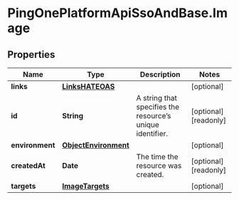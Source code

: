 # PingOnePlatformApiSsoAndBase.Image

## Properties

Name | Type | Description | Notes
------------ | ------------- | ------------- | -------------
**links** | [**LinksHATEOAS**](LinksHATEOAS.md) |  | [optional] 
**id** | **String** | A string that specifies the resource’s unique identifier. | [optional] [readonly] 
**environment** | [**ObjectEnvironment**](ObjectEnvironment.md) |  | [optional] 
**createdAt** | **Date** | The time the resource was created. | [optional] [readonly] 
**targets** | [**ImageTargets**](ImageTargets.md) |  | [optional] 



